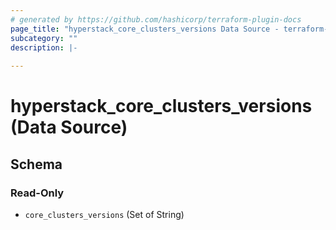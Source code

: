 ```yaml
---
# generated by https://github.com/hashicorp/terraform-plugin-docs
page_title: "hyperstack_core_clusters_versions Data Source - terraform-provider-hyperstack"
subcategory: ""
description: |-
  
---
```


# hyperstack_core_clusters_versions (Data Source)





<!-- schema generated by tfplugindocs -->
## Schema

### Read-Only

- `core_clusters_versions` (Set of String)
